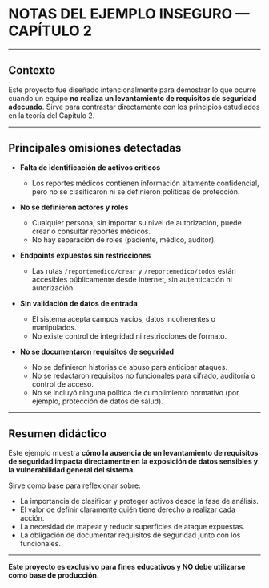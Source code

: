 # NOTAS DEL EJEMPLO INSEGURO — CAPÍTULO 2

---

## Contexto

Este proyecto fue diseñado intencionalmente para demostrar lo que ocurre cuando un equipo **no realiza un levantamiento de requisitos de seguridad adecuado**. Sirve para contrastar directamente con los principios estudiados en la teoría del Capítulo 2.

---

## Principales omisiones detectadas

- **Falta de identificación de activos críticos**
  - Los reportes médicos contienen información altamente confidencial, pero no se clasificaron ni se definieron políticas de protección.

- **No se definieron actores y roles**
  - Cualquier persona, sin importar su nivel de autorización, puede crear o consultar reportes médicos.
  - No hay separación de roles (paciente, médico, auditor).

- **Endpoints expuestos sin restricciones**
  - Las rutas `/reportemedico/crear` y `/reportemedico/todos` están accesibles públicamente desde Internet, sin autenticación ni autorización.

- **Sin validación de datos de entrada**
  - El sistema acepta campos vacíos, datos incoherentes o manipulados.
  - No existe control de integridad ni restricciones de formato.

- **No se documentaron requisitos de seguridad**
  - No se definieron historias de abuso para anticipar ataques.
  - No se redactaron requisitos no funcionales para cifrado, auditoría o control de acceso.
  - No se incluyó ninguna política de cumplimiento normativo (por ejemplo, protección de datos de salud).

---

## Resumen didáctico

Este ejemplo muestra **cómo la ausencia de un levantamiento de requisitos de seguridad impacta directamente en la exposición de datos sensibles y la vulnerabilidad general del sistema**.

Sirve como base para reflexionar sobre:

- La importancia de clasificar y proteger activos desde la fase de análisis.
- El valor de definir claramente quién tiene derecho a realizar cada acción.
- La necesidad de mapear y reducir superficies de ataque expuestas.
- La obligación de documentar requisitos de seguridad junto con los funcionales.

---

**Este proyecto es exclusivo para fines educativos y NO debe utilizarse como base de producción.**